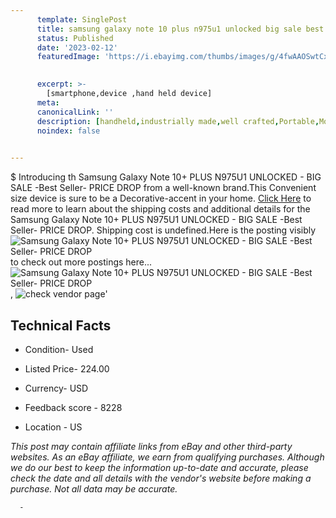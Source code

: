 ```yaml
---
      template: SinglePost
      title: samsung galaxy note 10 plus n975u1 unlocked big sale best seller price drop
      status: Published
      date: '2023-02-12'
      featuredImage: 'https://i.ebayimg.com/thumbs/images/g/4fwAAOSwtCxiYUKn/s-l225.jpg'
       

      excerpt: >-
        [smartphone,device ,hand held device]
      meta:
      canonicalLink: ''
      description: [handheld,industrially made,well crafted,Portable,Mobile,Compact,Convenient,Lightweight,Maneuverable,Man-portable,Miniature,Carriable,Hand-held,Light,Holdable,Transportable,Mobile device,Pocket-sized,On-the-go,Wireless,Cordless,Compact size,Convenient size, smartphone,device ,hand held device]
      noindex: false
      

---
```

$
      Introducing th Samsung Galaxy Note 10+ PLUS N975U1 UNLOCKED - BIG SALE -Best Seller- PRICE DROP from a well-known brand.This Convenient size device  is sure to be a Decorative-accent in your home. [Click Here](https://www.ebay.com/itm/325278271407?hash=item4bbc1887af%3Ag%3A4fwAAOSwtCxiYUKn&amdata=enc%3AAQAHAAAA4HGR1Vh12KQq%2FPJewe83BqnCSdh%2B7H6j49Hxm568zOqYju4um2cps8hNzwvrFBANr1gzUx3w8cmXKW5jFRQCwaty1kNekFpuLr0tojgJ3nHT%2BmYNgxvHHprUAJXv4f%2FMITwyzY0ZtWP%2B6iqC21XEInygo7RBjsuWIORCfXMJfxWD07BsZ%2BUVQk4hRNiuzEb%2FfyfXod8PIwVHdiQvjVY1zY9tJa%2F4UZB8vyD7lu6TzHe9pTqMW%2FJToLVm9FUdYLY0sBCsUe8ZY5FPbBUeEM0Ye70LfEx5cXC84dK4lORCyjYb&mkevt=1&mkcid=1&mkrid=711-53200-19255-0&campid=%253CePNCampaignId%253E&customid=%253CreferenceId%253E&toolid=10049) to read more to learn about the shipping costs and additional details for the Samsung Galaxy Note 10+ PLUS N975U1 UNLOCKED - BIG SALE -Best Seller- PRICE DROP. Shipping cost is undefined.Here is the posting visibly ![Samsung Galaxy Note 10+ PLUS N975U1 UNLOCKED - BIG SALE -Best Seller- PRICE DROP](https://i.ebayimg.com/thumbs/images/g/4fwAAOSwtCxiYUKn/s-l225.jpg) to check out more postings here... ![Samsung Galaxy Note 10+ PLUS N975U1 UNLOCKED - BIG SALE -Best Seller- PRICE DROP](https://i.ebayimg.com/images/g/4fwAAOSwtCxiYUKn/s-l1200.jpg), ![check vendor page](https://origin-galleryplus.ebayimg.com/ws/web/325278271407_2_0_1/225x225.jpg,https://origin-galleryplus.ebayimg.com/ws/web/325278271407_3_0_1/225x225.jpg,https://origin-galleryplus.ebayimg.com/ws/web/325278271407_4_0_1/225x225.jpg,https://origin-galleryplus.ebayimg.com/ws/web/325278271407_5_0_1/225x225.jpg,https://origin-galleryplus.ebayimg.com/ws/web/325278271407_6_0_1/225x225.jpg,https://origin-galleryplus.ebayimg.com/ws/web/325278271407_7_0_1/225x225.jpg,https://origin-galleryplus.ebayimg.com/ws/web/325278271407_8_0_1/225x225.jpg,https://origin-galleryplus.ebayimg.com/ws/web/325278271407_9_0_1/225x225.jpg,https://origin-galleryplus.ebayimg.com/ws/web/325278271407_10_0_1/225x225.jpg,https://origin-galleryplus.ebayimg.com/ws/web/325278271407_11_0_1/225x225.jpg,https://origin-galleryplus.ebayimg.com/ws/web/325278271407_12_0_1/225x225.jpg)'

      

 ## Technical Facts 



     
      

 - Condition- Used 


      

 - Listed Price- 224.00 


      

 - Currency- USD 


      

 - Feedback score - 8228 


      

 - Location - US 


      
      

 *_This post may contain affiliate links from eBay and other third-party websites. As an eBay affiliate, we earn from qualifying purchases. Although we do our best to keep the information up-to-date and accurate, please check the date and all details with the vendor's website before making a purchase. Not all data may be accurate._*




      -
